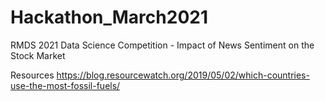 # Hackathon_March2021
RMDS 2021 Data Science Competition - Impact of News Sentiment on the Stock Market


Resources
https://blog.resourcewatch.org/2019/05/02/which-countries-use-the-most-fossil-fuels/

